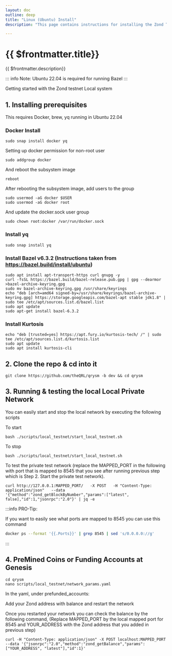 ```yaml
---
layout: doc
outline: deep
title: "Linux (Ubuntu) Install"
description: "This page contains instructions for installing the Zond Testnet #BUIDL Preview on Linux."

---
```



# {{ $frontmatter.title}}

{{ $frontmatter.description}}

::: info
Note: Ubuntu 22.04 is required for running Bazel
:::

Getting started with the Zond testnet Local system

## 1. Installing prerequisites

This requires Docker, brew, yq running in Ubuntu 22.04


### Docker Install

```
sudo snap install docker yq
```

Setting up docker permission for non-root user

```
sudo addgroup docker
```

And reboot the subsystem image

```
reboot
```

After rebooting the subsystem image, add users to the group

```
sudo usermod -aG docker $USER
sudo usermod -aG docker root
```

And update the docker.sock user group

```
sudo chown root:docker /var/run/docker.sock
```

### Install yq

```
sudo snap install yq
```

### Install Bazel v6.3.2 (Instructions taken from https://bazel.build/install/ubuntu)

```
sudo apt install apt-transport-https curl gnupg -y
curl -fsSL https://bazel.build/bazel-release.pub.gpg | gpg --dearmor >bazel-archive-keyring.gpg
sudo mv bazel-archive-keyring.gpg /usr/share/keyrings
echo "deb [arch=amd64 signed-by=/usr/share/keyrings/bazel-archive-keyring.gpg] https://storage.googleapis.com/bazel-apt stable jdk1.8" | sudo tee /etc/apt/sources.list.d/bazel.list
sudo apt update
sudo apt-get install bazel-6.3.2
```

### Install Kurtosis 

```
echo "deb [trusted=yes] https://apt.fury.io/kurtosis-tech/ /" | sudo tee /etc/apt/sources.list.d/kurtosis.list
sudo apt update
sudo apt install kurtosis-cli
```

## 2. Clone the repo & cd into it

```
git clone https://github.com/theQRL/qrysm -b dev && cd qrysm
```

## 3. Running & testing the local Local Private Network

You can easily start and stop the local network by executing the following scripts

To start

```
bash ./scripts/local_testnet/start_local_testnet.sh
```

To stop
```
bash ./scripts/local_testnet/start_local_testnet.sh
```

To test the private test network (replace the MAPPED_PORT in the following with port that is mapped to 8545 that you see after running previous step which is Step 2. Start the private test network).

```
curl http://127.0.0.1:MAPPED_PORT/   -X POST   -H "Content-Type: application/json"   --data '{"method":"zond_getBlockByNumber","params":["latest", false],"id":1,"jsonrpc":"2.0"}' | jq -e
```

:::info PRO-Tip:

If you want to easily see what ports are mapped to 8545 you can use this command
```bash
docker ps --format '{{.Ports}}' | grep 8545 | sed 's/0.0.0.0://g'
```
:::

## 4. PreMined Coins or Funding Accounts at Genesis

```
cd qrysm
nano scripts/local_testnet/network_params.yaml
```

In the yaml, under prefunded_accounts:

Add your Zond address with balance and restart the network

Once you restarted your network you can check the balance by the following command, (Replace MAPPED_PORT by the local mapped port for 8545 and YOUR_ADDRESS with the Zond address that you added in previous step)

```
curl -H "Content-Type: application/json" -X POST localhost:MAPPED_PORT --data '{"jsonrpc":"2.0","method":"zond_getBalance","params":["YOUR_ADDRESS", "latest"],"id":1}'
```
